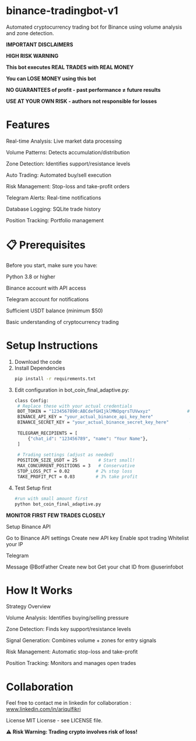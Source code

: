 # binance-tradingbot-v1
Automated cryptocurrency trading bot for Binance using volume analysis and zone detection.


 **IMPORTANT DISCLAIMERS**

**HIGH RISK WARNING**

**This bot executes REAL TRADES with REAL MONEY**

**You can LOSE MONEY using this bot**

**NO GUARANTEES of profit - past performance ≠ future results**

**USE AT YOUR OWN RISK - authors not responsible for losses**



# Features

Real-time Analysis: Live market data processing

Volume Patterns: Detects accumulation/distribution

Zone Detection: Identifies support/resistance levels

Auto Trading: Automated buy/sell execution

Risk Management: Stop-loss and take-profit orders

Telegram Alerts: Real-time notifications

Database Logging: SQLite trade history

Position Tracking: Portfolio management


# 📋 Prerequisites
Before you start, make sure you have:

Python 3.8 or higher

Binance account with API access

Telegram account for notifications

Sufficient USDT balance (minimum $50)

Basic understanding of cryptocurrency trading

# Setup Instructions
1. Download the code
2. Install Dependencies
   ```bash
   pip install -r requirements.txt
3. Edit configuration in bot_coin_final_adaptive.py:
   ```bash
   class Config:
    # Replace these with your actual credentials
    BOT_TOKEN = "1234567890:ABCdefGHIjklMNOpqrsTUVwxyz"              # From @BotFather
    BINANCE_API_KEY = "your_actual_binance_api_key_here"              # From Binance
    BINANCE_SECRET_KEY = "your_actual_binance_secret_key_here"        # From Binance
    
    TELEGRAM_RECIPIENTS = [
        {"chat_id": "123456789", "name": "Your Name"},                # Your chat ID
    ]
    
    # Trading settings (adjust as needed)
    POSITION_SIZE_USDT = 25        # Start small!
    MAX_CONCURRENT_POSITIONS = 3   # Conservative
    STOP_LOSS_PCT = 0.02          # 2% stop loss
    TAKE_PROFIT_PCT = 0.03        # 3% take profit
4. Test Setup first
   ```bash
   #run with small amount first
   python bot_coin_final_adaptive.py

**MONITOR FIRST FEW TRADES CLOSELY**

Setup
Binance API

Go to Binance API settings
Create new API key
Enable spot trading
Whitelist your IP

Telegram

Message @BotFather
Create new bot
Get your chat ID from @userinfobot

# How It Works
Strategy Overview

Volume Analysis: Identifies buying/selling pressure

Zone Detection: Finds key support/resistance levels

Signal Generation: Combines volume + zones for entry signals

Risk Management: Automatic stop-loss and take-profit

Position Tracking: Monitors and manages open trades

# Collaboration
Feel free to contact me in linkedin for collaboration : www.linkedin.com/in/ariqulfikri

License
MIT License - see LICENSE file.

⚠️ **Risk Warning: Trading crypto involves risk of loss!**
